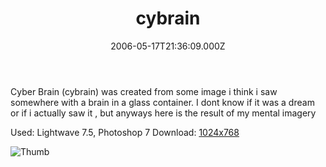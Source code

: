 ﻿---
coverImage: /images/fallback-post-header.png
date: '2006-05-17T21:36:09.000Z'
tags: []
title: cybrain
oldUrl: /art/cybrain
---

Cyber Brain (cybrain) was created from some image i think i saw somewhere with a brain in a glass container. I dont know if it was a dream or if i actually saw it , but anyways here is the result of my mental imagery

Used: Lightwave 7.5, Photoshop 7
Download: [1024x768](https://www.mikecann.blog/Images/Art-Full/cybrain.jpg)

![Thumb](https://www.mikecann.blog/Images/Art-Thumbs/cybrain.gif "Thumb")
